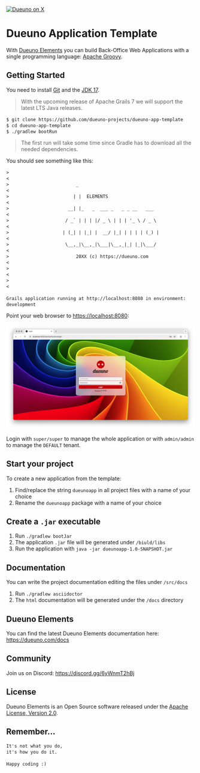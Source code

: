 [![Dueuno on X](https://img.shields.io/twitter/follow/dueunoframework?style=social)](https://x.com/dueunoframework)

# Dueuno Application Template

With [Dueuno Elements](https://dueuno.com) you can build Back-Office Web Applications with a single programming language: [Apache Groovy](https://groovy-lang.org).

## Getting Started
You need to install [Git](https://git-scm.com) and the [JDK 17](https://www.oracle.com/java/technologies/downloads/?er=221886#java17).

> With the upcoming release of Apache Grails 7 we will support the latest LTS Java releases.

```
$ git clone https://github.com/dueuno-projects/dueuno-app-template
$ cd dueuno-app-template
$ ./gradlew bootRun
```

> The first run will take some time since Gradle has to download all the needed dependencies.

You should see something like this:

```
>                                                                            <
>                         _                                                  <
>                        | |  ELEMENTS                                       <
>                      __| |_   _  ___ _   _ _ __   ___                      <
>                     / _` | | | |/ _ \ | | | '_ \ / _ \                     <
>                    | (_| | |_| |  __/ |_| | | | | (_) |                    <
>                     \__,_|\__,_|\___|\__,_|_| |_|\___/                     <
>                         20XX (c) https://dueuno.com                        <
>                                                                            <
>                                                                            <

Grails application running at http://localhost:8080 in environment: development
```

Point your web browser to [https://localhost:8080](https://localhost:8080):

![Dueuno Elements Login Screen](./README.PNG)

Login with `super/super` to manage the whole application or with `admin/admin` to manage the `DEFAULT` tenant.

## Start your project
To create a new application from the template:

1. Find/replace the string `dueunoapp` in all project files with a name of your choice
2. Rename the `dueunoapp` package with a name of your choice

## Create a `.jar` executable
1. Run `./gradlew bootJar`
2. The application `.jar` file will be generated under `/biuld/libs`
3. Run the application with `java -jar dueunoapp-1.0-SNAPSHOT.jar`

## Documentation
You can write the project documentation editing the files under `/src/docs`

1. Run `./gradlew asciidoctor`
2. The `html` documentation will be generated under the `/docs` directory

## Dueuno Elements
You can find the latest Dueuno Elements documentation here: https://dueuno.com/docs

## Community
Join us on Discord: https://discord.gg/6yWnmT2hBj

## License
Dueuno Elements is an Open Source software released under the [Apache License, Version 2.0](https://www.apache.org/licenses/LICENSE-2.0.html).

## Remember...
```
It's not what you do,
it's how you do it.

Happy coding :)
```